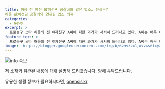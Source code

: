 ```yaml
---
title: 허웅 전 여친 故이선균 공갈녀와 같은 업소… 진실은?
허웅 故이선균 공갈녀와 연관된 업소 의혹
categories:
  - News
excerpt: >
  프로농구 스타 허웅의 전 여자친구 A씨에 대한 과거가 서서히 드러나고 있다. A씨는 배우 이선균의 공갈·협박 사건으로 구속기소되어 재판을 받고 있는 유흥업소 출신의 김씨와 연관이 있다는 주장이 나오고 있다. 그러나 A씨는 허웅과의 연인 관계 당시에는 해당 업소에서 일하는 것으로는 파악되지 않았다. 이에 대한 관심이 높아지고 있다. 허웅은 농구계의 스타로, KCC 이지스를 우승으로 이끌며 주목받고 있으며, 동생 허훈 역시 수원 KT의 주전 가드로 뛰고 있다.
feature_text: >
  프로농구 스타 허웅의 전 여자친구 A씨에 대한 과거가 서서히 드러나고 있다. A씨는 배우 이선균의 공갈·협박 사건으로 구속기소되어 재판을 받고 있는 유흥업소 출신의 김씨와 연관이 있다는 주장이 나오고 있다. 그러나 A씨는 허웅과의 연인 관계 당시에는 해당 업소에서 일하는 것으로는 파악되지 않았다. 이에 대한 관심이 높아지고 있다. 허웅은 농구계의 스타로, KCC 이지스를 우승으로 이끌며 주목받고 있으며, 동생 허훈 역시 수원 KT의 주전 가드로 뛰고 있다.
image: 'https://blogger.googleusercontent.com/img/b/R29vZ2xl/AVvXsEixyZcFfHzMRdzZMjFBmAUKJYCLCGyLL1o632UiGVXcaFdKo_bkvkuCioo0uUKlGfBVcT3P84aROyZIXSBEx3Aw5nCQ3pTgDom1WDC4m8eifvWiAmWEEVb4x6G_l8C0QH225ldMjyaFvpxGEBGNO37VmDTDMHGhJPq73UglMfDca1-0aw/s1600/blogspot.png'
---
```


<p><img src="https://blogger.googleusercontent.com/img/b/R29vZ2xl/AVvXsEixyZcFfHzMRdzZMjFBmAUKJYCLCGyLL1o632UiGVXcaFdKo_bkvkuCioo0uUKlGfBVcT3P84aROyZIXSBEx3Aw5nCQ3pTgDom1WDC4m8eifvWiAmWEEVb4x6G_l8C0QH225ldMjyaFvpxGEBGNO37VmDTDMHGhJPq73UglMfDca1-0aw/s1600/blogspot.png" alt="info 속보" /></p>

<p>저 소재와 유관된 내용에 대해 설명해 드리겠습니다. 양해 부탁드립니다.</p>
유용한 생활 정보가 필요하시다면, <a href="https://opensis.kr" rel="dofollow">opensis.kr</a>


